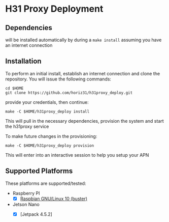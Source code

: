 # H31 Proxy Deployment


## Dependencies

will be installed automatically by during a `make install` assuming you have an internet connection  


## Installation

To perform an initial install, establish an internet connection and clone the repository.
You will issue the following commands:
```
cd $HOME
git clone https://github.com/horiz31/h31proxy_deploy.git
```

provide your credentials, then continue:
```
make -C $HOME/h31proxy_deploy install
```

This will pull in the necessary dependencies, provision the system and start the h31proxy service  

To make future changes in the provisioning:
```
make -C $HOME/h31proxy_deploy provision
```

This will enter into an interactive session to help you setup your APN


## Supported Platforms
These platforms are supported/tested:


 * Raspberry PI
   - [x] [Raspbian GNU/Linux 10 (buster)](https://www.raspberrypi.org/downloads/raspbian/)
 * Jetson Nano
   - [x] [Jetpack 4.5.2]

